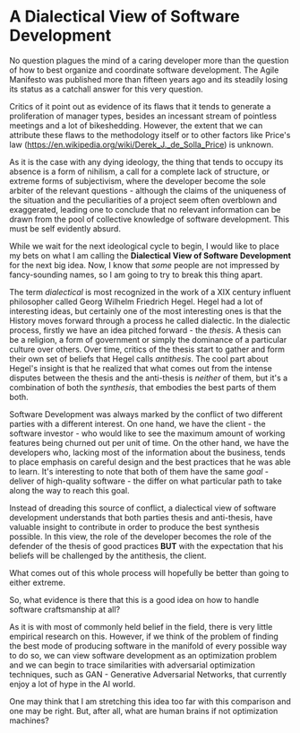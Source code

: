 # A Dialectical View of Software Development

No question plagues the mind of a caring developer more than the question of how to best organize and coordinate software development.
The Agile Manifesto was published more than fifteen years ago and its steadily losing its status as a catchall answer for this very question.

Critics of it point out as evidence of its flaws that it tends to generate a proliferation of manager types, besides an incessant stream of pointless meetings and a lot of bikeshedding. However, the extent that we can attribute these flaws to the methodology itself or to other factors like Price's law (https://en.wikipedia.org/wiki/Derek_J._de_Solla_Price) is unknown.

As it is the case with any dying ideology, the thing that tends to occupy its absence is a form of nihilism, a call for a complete lack of structure, or extreme forms of subjectivism, where the developer become the sole arbiter of the relevant questions - although the claims of the uniqueness of the situation and the peculiarities of a project seem often overblown and exaggerated, leading one to conclude that no relevant information can be drawn from the pool of collective knowledge of software development. This must be self evidently absurd.

While we wait for the next ideological cycle to begin, I would like to place my bets on what I am calling the **Dialectical View of Software Development** for the next big idea. Now, I know that _some_ people are not impressed by fancy-sounding names, so I am going to try to break this thing apart.

The term *dialectical* is most recognized in the work of a XIX century influent philosopher called Georg Wilhelm Friedrich Hegel. Hegel had a lot of interesting ideas, but certainly one of the most interesting ones is that the History moves forward through a process he called dialectic. In the dialectic process, firstly we have an idea pitched forward - the *thesis*. A thesis can be a religion, a form of government or simply the dominance of a particular culture over others. Over time, critics of the thesis start to gather and form their own set of beliefs that Hegel calls *antithesis*. The cool part about Hegel's insight is that he realized that what comes out from the intense disputes between the thesis and the anti-thesis is *neither* of them, but it's a combination of both the *synthesis*, that embodies the best parts of them both.

Software Development was always marked by the conflict of two different parties with a different interest. On one hand, we have the client - the software investor - who would like to see the maximum amount of working features being churned out per unit of time. On the other hand, we have the developers who, lacking most of the information about the business, tends to place emphasis on careful design and the best practices that he was able to learn. It's interesting to note that both of them have the same _goal_ - deliver of high-quality software - the differ on what particular path to take along the way to reach this goal.

Instead of dreading this source of conflict, a dialectical view of software development understands that both parties thesis and anti-thesis, have valuable insight to contribute in order to produce the best synthesis possible. In this view, the role of the developer becomes the role of the defender of the thesis of good practices **BUT** with the expectation that his beliefs will be challenged by the antithesis, the client.

What comes out of this whole process will hopefully be better than going to either extreme.

So, what evidence is there that this is a good idea on how to handle software craftsmanship at all? 

As it is with most of commonly held belief in the field, there is very little empirical research on this. However, if we think of the problem of finding the best mode of producing software in the manifold of every possible way to do so, we can view software development as an optimization problem and we can begin to trace similarities with adversarial optimization techniques, such as GAN - Generative Adversarial Networks, that currently enjoy a lot of hype in the AI world. 

One may think that I am stretching this idea too far with this comparison and one may be right. But, after all, what are human brains if not optimization machines? 
